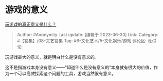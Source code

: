 # 游戏的意义
[玩游戏的真正意义是什么？](https://www.zhihu.com/question/313042928/answer/3097402222)

> Author: #Anonymity
> Last update: [编辑于 2023-06-30]
> Link:
> Category: #【答集】/08-文艺答集
> Tag: #6-文化艺术/5-文化娱乐/游戏
> 评论区:
> 泛讨论:

玩游戏最大的意义，就是明白什么是没有意义的。

这不是指游戏本身没有意义——“知道什么是没有意义的”本身就有很大的价值，作为一个可以高效探索这个问题的工具，游戏当然很有意义。
